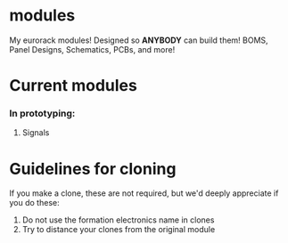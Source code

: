 # modules
My eurorack modules! Designed so **ANYBODY** can build them! BOMS, Panel Designs, Schematics, PCBs, and more!

# Current modules
### In prototyping:
1. Signals


# Guidelines for cloning
If you make a clone, these are not required, but we'd deeply appreciate if you do these:
1. Do not use the formation electronics name in clones
2. Try to distance your clones from the original module



